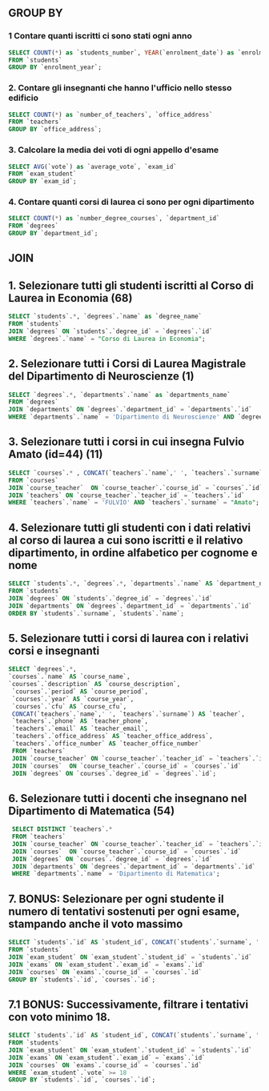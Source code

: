 ## GROUP BY

### 1 Contare quanti iscritti ci sono stati ogni anno
```sql
SELECT COUNT(*) as `students_number`, YEAR(`enrolment_date`) as `enrolment_year`
FROM `students`
GROUP BY `enrolment_year`;
```

### 2. Contare gli insegnanti che hanno l'ufficio nello stesso edificio
```sql
SELECT COUNT(*) as `number_of_teachers`, `office_address`
FROM `teachers`
GROUP BY `office_address`;
```

### 3. Calcolare la media dei voti di ogni appello d'esame
```sql
SELECT AVG(`vote`) as `average_vote`, `exam_id`
FROM `exam_student`
GROUP BY `exam_id`;
```

### 4. Contare quanti corsi di laurea ci sono per ogni dipartimento
```sql
SELECT COUNT(*) as `number_degree_courses`, `department_id`
FROM `degrees`
GROUP BY `department_id`;
```


## JOIN

## 1. Selezionare tutti gli studenti iscritti al Corso di Laurea in Economia (68)
```sql
SELECT `students`.*, `degrees`.`name` as `degree_name`
FROM `students`
JOIN `degrees` ON `students`.`degree_id` = `degrees`.`id` 
WHERE `degrees`.`name` = "Corso di Laurea in Economia";
```

## 2. Selezionare tutti i Corsi di Laurea Magistrale del Dipartimento di Neuroscienze  (1)
```sql
SELECT `degrees`.*, `departments`.`name` as `departments_name`
FROM `degrees`
JOIN `departments` ON `degrees`.`department_id` = `departments`.`id`
WHERE `departments`.`name` = 'Dipartimento di Neuroscienze' AND `degrees`.`level` = 'Magistrale';
```

## 3. Selezionare tutti i corsi in cui insegna Fulvio Amato (id=44) (11)
```sql
SELECT `courses`.* , CONCAT(`teachers`.`name`,' ', `teachers`.`surname`) as `teacher`
FROM `courses`
JOIN `course_teacher`  ON `course_teacher`.`course_id` = `courses`.`id` 
JOIN `teachers` ON `course_teacher`.`teacher_id` = `teachers`.`id`
WHERE `teachers`.`name` = 'FULVIO' AND `teachers`.`surname` = "Amato";
```

## 4. Selezionare tutti gli studenti con i dati relativi al corso di laurea a cui sono iscritti e il relativo dipartimento, in ordine alfabetico per cognome e nome 
```sql
SELECT `students`.*, `degrees`.*, `departments`.`name` AS `department_name`
FROM `students`
JOIN `degrees` ON `students`.`degree_id` = `degrees`.`id`
JOIN `departments` ON `degrees`.`department_id` = `departments`.`id`
ORDER BY `students`.`surname`, `students`.`name`;
```

## 5. Selezionare tutti i corsi di laurea con i relativi corsi e insegnanti
```sql
SELECT `degrees`.*,  
`courses`.`name` AS `course_name`, 
`courses`.`description` AS `course_description`,
 `courses`.`period` AS `course_period`,
 `courses`.`year` AS `course_year`, 
 `courses`.`cfu` AS `course_cfu`,
 CONCAT(`teachers`.`name`,' ', `teachers`.`surname`) AS `teacher`,
 `teachers`.`phone` AS `teacher_phone`,
 `teachers`.`email` AS `teacher_email`,
 `teachers`.`office_address` AS `teacher_office_address`,
 `teachers`.`office_number` AS `teacher_office_number` 
 FROM `teachers`
 JOIN `course_teacher` ON `course_teacher`.`teacher_id` = `teachers`.`id`
 JOIN `courses`  ON `course_teacher`.`course_id` = `courses`.`id`
 JOIN `degrees` ON `courses`.`degree_id` = `degrees`.`id`;
```

## 6. Selezionare tutti i docenti che insegnano nel Dipartimento di Matematica (54) 
```sql
 SELECT DISTINCT `teachers`.*   
 FROM `teachers`
 JOIN `course_teacher` ON `course_teacher`.`teacher_id` = `teachers`.`id`
 JOIN `courses`  ON `course_teacher`.`course_id` = `courses`.`id`
 JOIN `degrees` ON `courses`.`degree_id` = `degrees`.`id`
 JOIN `departments` ON `degrees`.`department_id` = `departments`.`id`
 WHERE `departments`.`name` = 'Dipartimento di Matematica';
```

## 7. BONUS: Selezionare per ogni studente il numero di tentativi sostenuti per ogni esame, stampando anche il voto massimo
```sql
SELECT `students`.`id` AS `student_id`, CONCAT(`students`.`surname`, ' ', `students`.`name`) AS `student`, `courses`.`name` AS `course_name`,`courses`.`id` AS `course_id`, COUNT(*) AS `exam_attempt`,  MAX(`exam_student`.`vote`) AS `max_vote`
FROM `students`
JOIN `exam_student` ON `exam_student`.`student_id` = `students`.`id`
JOIN `exams` ON `exam_student`.`exam_id` = `exams`.`id`
JOIN `courses` ON `exams`.`course_id` = `courses`.`id`
GROUP BY `students`.`id`, `courses`.`id`;
```
## 7.1 BONUS: Successivamente, filtrare i tentativi con voto minimo 18.
```sql
SELECT `students`.`id` AS `student_id`, CONCAT(`students`.`surname`, ' ', `students`.`name`) AS `student`, `courses`.`name` AS `course_name`,`courses`.`id` AS `course_id`, COUNT(*) AS `exam_attempt`,  MAX(`exam_student`.`vote`) AS `max_vote`
FROM `students`
JOIN `exam_student` ON `exam_student`.`student_id` = `students`.`id`
JOIN `exams` ON `exam_student`.`exam_id` = `exams`.`id`
JOIN `courses` ON `exams`.`course_id` = `courses`.`id`
WHERE `exam_student`.`vote` >= 18
GROUP BY `students`.`id`, `courses`.`id`;
```